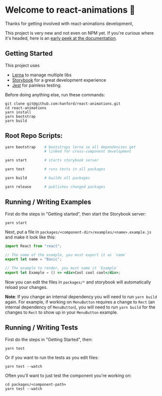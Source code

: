 # Welcome to react-animations 🚧

Thanks for getting involved with react-animations development,

This project is very new and not even on NPM yet. If you're curious where it's headed, here is an [early peek at the documentation](https://dist-rfcbmksupd.now.sh/).

## Getting Started

This project uses

- [Lerna](https://lernajs.io/) to manage multiple libs
- [Storybook](https://storybook.js.org/) for a great development experience
- [Jest](https://jestjs.io/) for painless testing.

Before doing anything else, run these commands:

```
git clone git@github.com:hanford/react-animations.git
cd react-animations
yarn install
yarn bootstrap
yarn build
```

## Root Repo Scripts:

```sh
yarn bootstrap    # bootstraps lerna so all dependencies get
                  # linked for cross-component development

yarn start        # starts storybook server

yarn test         # runs tests in all packages

yarn build        # builds all packages

yarn release      # publishes changed packages
```

## Running / Writing Examples

First do the steps in "Getting started", then start the Storybook server:

```
yarn start
```

Next, put a file in `packages/<component-dir>/examples/<name>.example.js` and make it look like this:

```jsx
import React from "react";

// The name of the example, you must export it as `name`
export let name = "Basic";

// The example to render, you must name it `Example`
export let Example = () => <div>Cool cool cool</div>;
```

Now you can edit the files in `packages/*` and storybook will automatically reload your changes.

**Note**: If you change an internal dependency you will need to run `yarn build` again. For example, if working on `MenuButton` requires a change to `Rect` (an internal dependency of `MenuButton`), you will need to run `yarn build` for the changes to `Rect` to show up in your `MenuButton` example.

## Running / Writing Tests

First do the steps in "Getting Started", then:

```
yarn test
```

Or if you want to run the tests as you edit files:

```
yarn test --watch
```

Often you'll want to just test the component you're working on:

```
cd packages/<component-path>
yarn test --watch
```
